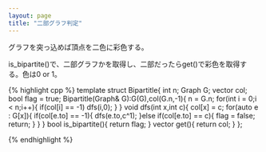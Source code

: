 ```yaml
---
layout: page
title: "二部グラフ判定"
---
```


グラフを突っ込めば頂点を二色に彩色する。

is_bipartite()で、二部グラフかを取得し、二部だったらget()で彩色を取得する。色は0 or 1。

{% highlight cpp %}
template<class T> struct Bipartitle{
  int n;
  Graph<T> G;
  vector<int> col;
  bool flag = true;
  Bipartitle(Graph<T>& G):G(G),col(G.n,-1){
    n = G.n;
    for(int i = 0;i < n;i++){
      if(col[i] == -1) dfs(i,0);
    }
  }
  void dfs(int x,int c){
    col[x] = c;
    for(auto e : G[x]){
      if(col[e.to] == -1){
        dfs(e.to,c^1);
      }else if(col[e.to] == c){
        flag = false;
        return;
      }
    }
  }
  bool is_bipartite(){
    return flag;
  }
  vector<int> get(){
    return col;
  }
};

{% endhighlight %}
